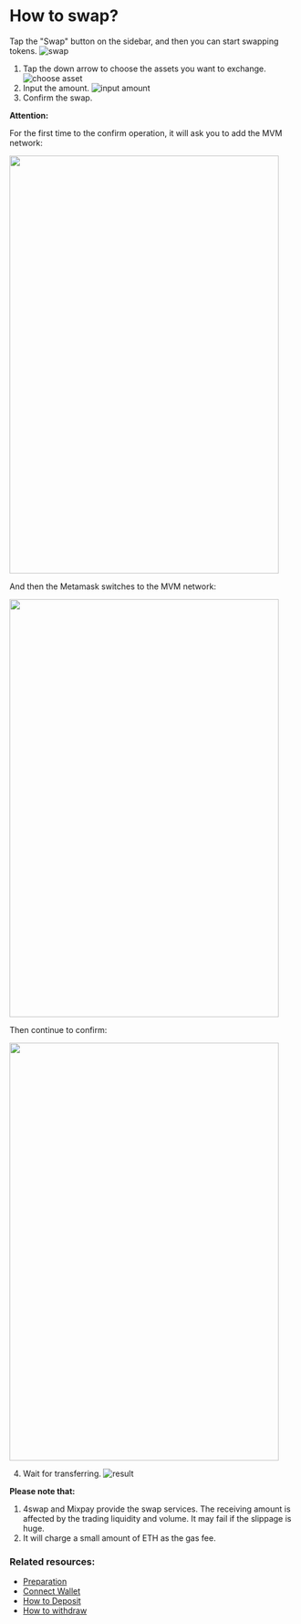 # How to swap?
Tap the "Swap" button on the sidebar, and then you can start swapping tokens.
![swap](./swap1.png)
1. Tap the down arrow to choose the assets you want to exchange.
![choose asset](swapchoose.png)
2. Input the amount.
![input amount](input.png)
3. Confirm the swap.

**Attention:**

For the first time to the confirm operation, it will ask you to add the MVM network:

<img src="addnetwork.png" style="display: inline-block;" width="472" height="732">

And then the Metamask switches to the MVM network:

<img src="switchnetwork.png" style="display: inline-block;" width="472" height="732">

Then continue to confirm:

<img src="confirm.png" style="display: inline-block;" width="472" height="732">

4. Wait for transferring.
![result](result.png)

**Please note that:**
1. 4swap and Mixpay provide the swap services. The receiving amount is affected by the trading liquidity and volume. It may fail if the slippage is huge.
2. It will charge a small amount of ETH as the gas fee.

### Related resources:
* [Preparation](../Preparation/Preparation.md)
* [Connect Wallet](../ConnectWallet/README.md)
* [How to Deposit](../Deposit/README.md)
* [How to withdraw](../Withdraw/README.md)